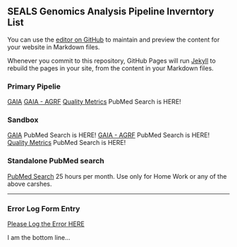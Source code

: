 ## SEALS Genomics Analysis Pipeline Inverntory List

You can use the [editor on GitHub](https://github.com/nswh/inventory/edit/master/README.md) to maintain and preview the content for your website in Markdown files.

Whenever you commit to this repository, GitHub Pages will run [Jekyll](https://jekyllrb.com/) to rebuild the pages in your site, from the content in your Markdown files.

### Primary Pipelie

[GAIA](http://192.168.106.132:3838/myapp/)
[GAIA - AGRF](http://192.168.106.132:3838/myapp_agrf/)
[Quality Metrics](http://192.168.106.199:3838/qc/) PubMed Search is HERE! 

### Sandbox

[GAIA](http://192.168.106.143:3838/myapp/) PubMed Search is HERE! 
[GAIA - AGRF](http://192.168.106.143:3838/myapp_agrf/) PubMed Search is HERE! 
[Quality Metrics](http://192.168.106.201:3838/qc/) PubMed Search is HERE! 

### Standalone PubMed search

[PubMed Search](https://zhucius.shinyapps.io/pubmed/) 25 hours per month. Use only for Home Work or any of the above carshes. 

----------------------------------------------------------------------------------------------------------------------------
### Error Log Form Entry

[Please Log the Error HERE](https://forms.gle/1QHq86jYwpFt8qqY8)


I am the bottom line... 
